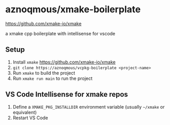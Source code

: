 # aznoqmous/xmake-boilerplate
https://github.com/xmake-io/xmake

a xmake cpp boilerplate with intellisense for vscode

## Setup
1. Install `xmake` https://github.com/xmake-io/xmake
2. `git clone https://aznoqmous/vcpkg-boilerplate <project-name>`
3. Run `xmake` to build the project
4. Run `xmake run main` to run the project

## VS Code Intellisense for xmake repos
1. Define a `XMAKE_PKG_INSTALLDIR` environment variable (usually `~/xmake` or equivalent)
2. Restart VS Code